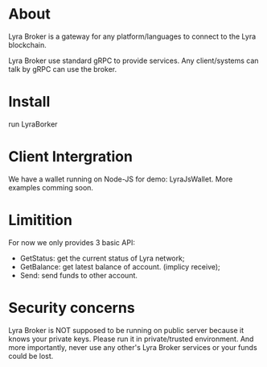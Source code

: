 # About

Lyra Broker is a gateway for any platform/languages to connect to the Lyra blockchain.

Lyra Broker use standard gRPC to provide services. Any client/systems can talk by gRPC can use the broker.

# Install

run LyraBorker

# Client Intergration

We have a wallet running on Node-JS for demo: LyraJsWallet. More examples comming soon.

# Limitition

For now we only provides 3 basic API:

* GetStatus: get the current status of Lyra network;
* GetBalance: get latest balance of account. (implicy receive);
* Send: send funds to other account.

# Security concerns

Lyra Broker is NOT supposed to be running on public server because it knows your private keys. 
Please run it in private/trusted environment. And more importantly, never use any other's Lyra Broker services or your funds could be lost.


